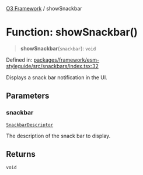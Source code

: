 [O3 Framework](../API.md) / showSnackbar

# Function: showSnackbar()

> **showSnackbar**(`snackbar`): `void`

Defined in: [packages/framework/esm-styleguide/src/snackbars/index.tsx:32](https://github.com/openmrs/openmrs-esm-core/blob/18d2874f03a33a6ab8295af0e87ac97fdd150718/packages/framework/esm-styleguide/src/snackbars/index.tsx#L32)

Displays a snack bar notification in the UI.

## Parameters

### snackbar

[`SnackbarDescriptor`](../interfaces/SnackbarDescriptor.md)

The description of the snack bar to display.

## Returns

`void`
